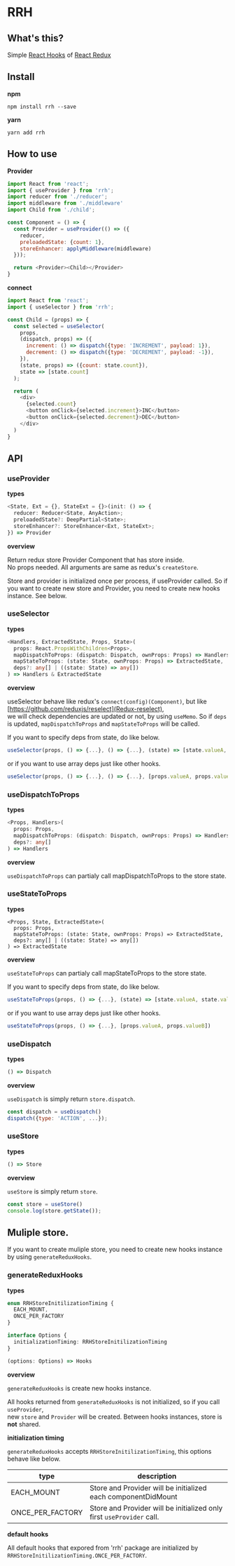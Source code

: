 # RRH

## What's this?

Simple [React Hooks](https://reactjs.org/docs/hooks-overview.html) of [React Redux](https://github.com/reduxjs/react-redux)

## Install

__npm__

```shell
npm install rrh --save
```

__yarn__

```shell
yarn add rrh
```

## How to use

__Provider__

```javascript
import React from 'react';
import { useProvider } from 'rrh';
import reducer from './reducer';
import middleware from './middleware'
import Child from './child';

const Component = () => {
  const Provider = useProvider(() => ({
    reducer,
    preloadedState: {count: 1},
    storeEnhancer: applyMiddleware(middleware)
  }));

  return <Provider><Child></Provider>
}
```


__connect__

```javascript
import React from 'react';
import { useSelector } from 'rrh';

const Child = (props) => {
  const selected = useSelector(
    props,
    (dispatch, props) => ({
      increment: () => dispatch({type: 'INCREMENT', payload: 1}),
      decrement: () => dispatch({type: 'DECREMENT', payload: -1}),
    }),
    (state, props) => ({count: state.count}),
    state => [state.count]
  );

  return (
    <div>
      {selected.count}
      <button onClick={selected.increment}>INC</button>
      <button onClick={selected.decrement}>DEC</button>
    </div>
  )
}
```

## API

### useProvider

__types__

```typescript
<State, Ext = {}, StateExt = {}>(init: () => {
  reducer: Reducer<State, AnyAction>;
  preloadedState?: DeepPartial<State>;
  storeEnhancer?: StoreEnhancer<Ext, StateExt>;
}) => Provider
```

__overview__

Return redux store Provider Component that has store inside.  
No props needed.
All arguments are same as redux's `createStore`.

Store and provider is initialized once per process, if useProvider called.
So if you want to create new store and Provider, you need to create new hooks instance. See below.


### useSelector

__types__

```typescript
<Handlers, ExtractedState, Props, State>(
  props: React.PropsWithChildren<Props>,
  mapDispatchToProps: (dispatch: Dispatch, ownProps: Props) => Handlers,
  mapStateToProps: (state: State, ownProps: Props) => ExtractedState,
  deps?: any[] | ((state: State) => any[])
) => Handlers & ExtractedState
```
__overview__

useSelector behave like redux's `connect(config)(Component)`, but like [https://github.com/reduxjs/reselect](Redux-reselect),  
we will check dependencies are updated or not, by using `useMemo`.
So if `deps` is updated, `mapDispatchToProps` and `mapStateToProps` will be called.

If you want to specify deps from state, do like below.

```javascript
useSelector(props, () => {...}, () => {...}, (state) => [state.valueA, state.valueB, ...])
```

or if you want to use array deps just like other hooks.

```javascript
useSelector(props, () => {...}, () => {...}, [props.valueA, props.valueB])
```

### useDispatchToProps

__types__

```typescript
<Props, Handlers>(
  props: Props,
  mapDispatchToProps: (dispatch: Dispatch, ownProps: Props) => Handlers,
  deps?: any[]
) => Handlers
```

__overview__

`useDispatchToProps` can partialy call mapDispatchToProps to the store state.


### useStateToProps

__types__

```
<Props, State, ExtractedState>(
  props: Props,
  mapStateToProps: (state: State, ownProps: Props) => ExtractedState,
  deps?: any[] | ((state: State) => any[])
) => ExtractedState
```

__overview__

`useStateToProps` can partialy call mapStateToProps to the store state.

If you want to specify deps from state, do like below.

```javascript
useStateToProps(props, () => {...}, (state) => [state.valueA, state.valueB, ...])
```

or if you want to use array deps just like other hooks.

```javascript
useStateToProps(props, () => {...}, [props.valueA, props.valueB])
```

### useDispatch

__types__

```typescript
() => Dispatch
```

__overview__

`useDispatch` is simply return `store.dispatch`.

```javascript
const dispatch = useDispatch()
dispatch({type: 'ACTION', ...});
```

### useStore

__types__

```typescript
() => Store
```

__overview__

`useStore` is simply return `store`.

```javascript
const store = useStore()
console.log(store.getState());
```


## Muliple store.

If you want to create muliple store, you need to create new hooks instance by using `generateReduxHooks`.

### generateReduxHooks

__types__

```typescript
enum RRHStoreInitilizationTiming {
  EACH_MOUNT,
  ONCE_PER_FACTORY
}

interface Options {
  initializationTiming: RRHStoreInitilizationTiming
}

(options: Options) => Hooks
```

__overview__

`generateReduxHooks` is create new hooks instance.  

All hooks returned from `generateReduxHooks` is not initialized, so if you call `useProvider`,  
new `store` and `Provider` will be created.
Between hooks instances, store is __not__ shared.


__initialization timing__

`generateReduxHooks` accepts `RRHStoreInitilizationTiming`, this options behave like below.

|type|description|
----|----
|EACH_MOUNT|Store and Provider will be initialized each componentDidMount|
|ONCE_PER_FACTORY|Store and Provider will be initialized only first `useProvider` call.|


__default hooks__

All default hooks that expored from 'rrh' package are initialized by `RRHStoreInitilizationTiming.ONCE_PER_FACTORY`.
